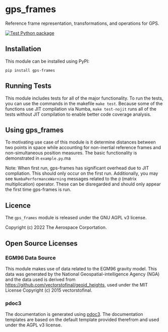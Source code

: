 # gps_frames
Reference frame representation, transformations, and operations for GPS.

[![Test Python package](https://github.com/the-aerospace-corporation/gps_frames/actions/workflows/python-package.yml/badge.svg)](https://github.com/the-aerospace-corporation/gps_frames/actions/workflows/python-package.yml)

## Installation
This module can be installed using PyPI:
```
pip install gps-frames
```

## Running Tests
This module includes tests for all of the major functionality. To run the tests, you can use the commands in the makefile `make test`. Because some of the functions use JIT compilation via Numba, `make test-nojit` runs all of the tests without JIT compilation to enable better code coverage analysis.

## Using gps_frames
To motivating use case of this module is it determine distances between two points in space while accounting for non-inertial reference frames and non-simultaneous position measures. The basic functionality is demonstrated in `example.py`.ma

Note: When first run, gps-frames has significant overhead due to JIT compliation. This should only occur on the first run. Additionally, you may see `NumbaPerformanceWarning` messages related to the `@` (matrix multiplication) operator. These can be disregarded and should only appear the first time gps-frames is run.

## Licence
The `gps_frames` module is released under the GNU AGPL v3 license.

Copyright (c) 2022 The Aerospace Corportation.

## Open Source Licenses

### EGM96 Data Source
This module makes use of data related to the EGM96 gravity model. This data was generated by the National Geospatial-intelligence Agency (NGA) and the data used is derived from https://github.com/vectorstofinal/geoid_heights, used under the MIT License Copyright (c) 2015 vectorstofinal.

### pdoc3
The documentation is generated using [pdoc3](https://pdoc3.github.io/pdoc/). The documentation templates are based on the default template provided therefrom and used under the AGPL v3 license.
